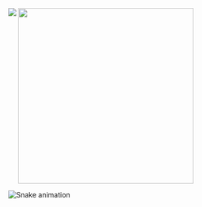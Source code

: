 <!--stats-->
<picture>
<source
  srcset="https://github-readme-stats.vercel.app/api?username=Marcos-Auguusto&show_icons=true&title_color=C3D1D9&text_color=7A8490&icon_color=3572A5&bg_color=0D1117&border_color=0D1117"
  media="(prefers-color-scheme: dark)"
/>
<source
  srcset="https://github-readme-stats.vercel.app/api?username=Marcos-Auguusto&show_icons=true"
  media="(prefers-color-scheme: dark), (prefers-color-scheme: no-preference)"
/>
<img align="top" src="https://github-readme-stats.vercel.app/api?username=anuraghazra&show_icons=true" />
</picture>

<!--most usad languages-->
<picture>
<source
  srcset="https://github-readme-stats.vercel.app/api/top-langs/?username=Marcos-Auguusto&title_color=C3D1D9&text_color=7A8490&bg_color=0D1117&border_color=0D1117&layout=compact"
  media="(prefers-color-scheme: dark)"
/>
<source
  srcset="https://github-readme-stats.vercel.app/api/top-langs/?username=Marcos-Auguusto&theme=react&layout=compact"
  media="(prefers-color-scheme: #6A5ACD), (prefers-color-scheme: no-preference )"
/>
<img align="top" src="https://github.com/anuraghazra/github-readme-stats" width="354"/>
</picture>

<!--snake-->
![Snake animation](https://github.com/Marcos-Auguusto/Marcos-Auguusto/blob/output/github-contribution-grid-snake.svg)

